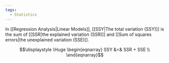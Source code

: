 ```yaml
---
tags:
  - Statistics
---
```

In [[Regression Analysis|Linear Models]], [[SSY|The total variation (SSY)]] is the sum of [[SSR|the explained variation (SSR)]] and [[Sum of squares errors|the unexplained variation (SSE)]].

$$\displaystyle \Huge \begin{eqnarray} 
SSY &=& SSR + SSE \\
\end{eqnarray}$$